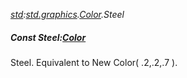 _[std](../../modules/std/std-module.md):[std.graphics](../../modules/std/std-graphics.md).[Color](../../modules/std/std-graphics-color.md).Steel_
##### Const Steel:[Color](../../modules/std/std-graphics-color.md)
Steel. Equivalent to New Color( .2,.2,.7 ).

